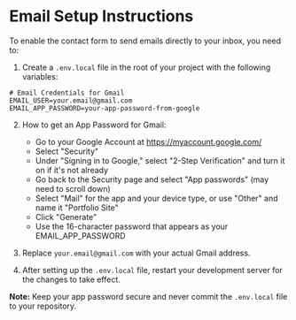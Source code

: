 # Email Setup Instructions

To enable the contact form to send emails directly to your inbox, you need to:

1. Create a `.env.local` file in the root of your project with the following variables:

```
# Email Credentials for Gmail
EMAIL_USER=your.email@gmail.com
EMAIL_APP_PASSWORD=your-app-password-from-google
```

2. How to get an App Password for Gmail:

   - Go to your Google Account at https://myaccount.google.com/
   - Select "Security"
   - Under "Signing in to Google," select "2-Step Verification" and turn it on if it's not already
   - Go back to the Security page and select "App passwords" (may need to scroll down)
   - Select "Mail" for the app and your device type, or use "Other" and name it "Portfolio Site"
   - Click "Generate"
   - Use the 16-character password that appears as your EMAIL_APP_PASSWORD

3. Replace `your.email@gmail.com` with your actual Gmail address.

4. After setting up the `.env.local` file, restart your development server for the changes to take effect.

**Note:** Keep your app password secure and never commit the `.env.local` file to your repository. 